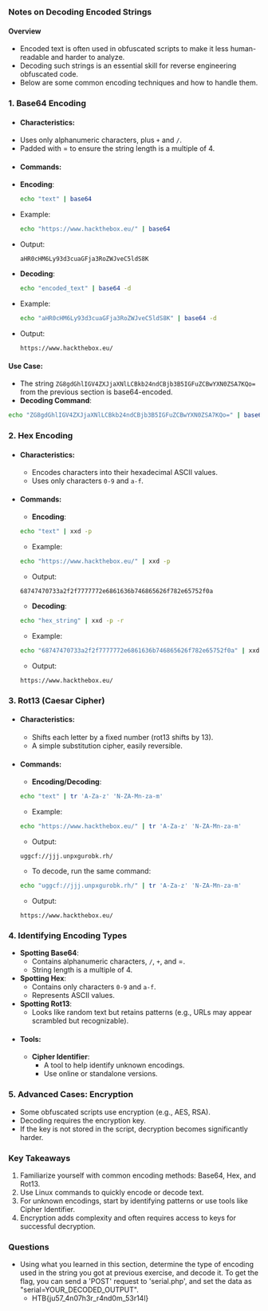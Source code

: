 ### Notes on Decoding Encoded Strings

#### **Overview**
- Encoded text is often used in obfuscated scripts to make it less human-readable and harder to analyze. 
- Decoding such strings is an essential skill for reverse engineering obfuscated code. 
- Below are some common encoding techniques and how to handle them.



### **1. Base64 Encoding**
- #### **Characteristics**:
- Uses only alphanumeric characters, plus `+` and `/`.
- Padded with = to ensure the string length is a multiple of 4.
- #### **Commands**:
- **Encoding**:
    ```bash
    echo "text" | base64
    ```
- Example:
    ```bash
    echo "https://www.hackthebox.eu/" | base64
    ```
- Output:
    ```
    aHR0cHM6Ly93d3cuaGFja3RoZWJveC5ldS8K
    ```
- **Decoding**:
    ```bash
    echo "encoded_text" | base64 -d
    ```
- Example:
    ```bash
    echo "aHR0cHM6Ly93d3cuaGFja3RoZWJveC5ldS8K" | base64 -d
    ```
- Output:
    ```
    https://www.hackthebox.eu/
    ```



#### **Use Case**:
- The string `ZG8gdGhlIGV4ZXJjaXNlLCBkb24ndCBjb3B5IGFuZCBwYXN0ZSA7KQo=` from the previous section is base64-encoded.
- **Decoding Command**:
```bash
echo "ZG8gdGhlIGV4ZXJjaXNlLCBkb24ndCBjb3B5IGFuZCBwYXN0ZSA7KQo=" | base64 -d
```



### **2. Hex Encoding**
- #### **Characteristics**:
	- Encodes characters into their hexadecimal ASCII values.
	- Uses only characters `0-9` and `a-f`.
- #### **Commands**:
	- **Encoding**:
    ```bash
    echo "text" | xxd -p
    ```
	- Example:
    ```bash
    echo "https://www.hackthebox.eu/" | xxd -p
    ```
	- Output: 
    ```
    68747470733a2f2f7777772e6861636b746865626f782e65752f0a
    ```
	- **Decoding**:
    ```bash
    echo "hex_string" | xxd -p -r
    ```
    - Example:
    ```bash
    echo "68747470733a2f2f7777772e6861636b746865626f782e65752f0a" | xxd -p -r
    ```
    - Output:
    ```
    https://www.hackthebox.eu/
    ```
    


### **3. Rot13 (Caesar Cipher)**
- #### **Characteristics**:
	- Shifts each letter by a fixed number (rot13 shifts by 13).
	- A simple substitution cipher, easily reversible.
- #### **Commands**:
	- **Encoding/Decoding**:
    ```bash
    echo "text" | tr 'A-Za-z' 'N-ZA-Mn-za-m'
    ```
    - Example:
    ```bash
    echo "https://www.hackthebox.eu/" | tr 'A-Za-z' 'N-ZA-Mn-za-m'
    ```
    - Output:
    ```
    uggcf://jjj.unpxgurobk.rh/
    ```
	- To decode, run the same command:
    ```bash
    echo "uggcf://jjj.unpxgurobk.rh/" | tr 'A-Za-z' 'N-ZA-Mn-za-m'
    ```
    - Output:
    ```
    https://www.hackthebox.eu/
    ```



### **4. Identifying Encoding Types** 
- **Spotting Base64**:
    - Contains alphanumeric characters, `/`, `+`, and =.
    - String length is a multiple of 4.
- **Spotting Hex**:
    - Contains only characters `0-9` and `a-f`.
    - Represents ASCII values.
- **Spotting Rot13**:
    - Looks like random text but retains patterns (e.g., URLs may appear scrambled but recognizable).
- #### **Tools**:
	- **Cipher Identifier**:
	    - A tool to help identify unknown encodings.
	    - Use online or standalone versions.



### **5. Advanced Cases: Encryption**
- Some obfuscated scripts use encryption (e.g., AES, RSA).
- Decoding requires the encryption key.
- If the key is not stored in the script, decryption becomes significantly harder.



### **Key Takeaways**
1. Familiarize yourself with common encoding methods: Base64, Hex, and Rot13.
2. Use Linux commands to quickly encode or decode text.
3. For unknown encodings, start by identifying patterns or use tools like Cipher Identifier.
4. Encryption adds complexity and often requires access to keys for successful decryption.



### Questions
- Using what you learned in this section, determine the type of encoding used in the string you got at previous exercise, and decode it. To get the flag, you can send a 'POST' request to 'serial.php', and set the data as "serial=YOUR_DECODED_OUTPUT".
	- HTB{ju57_4n07h3r_r4nd0m_53r14l}